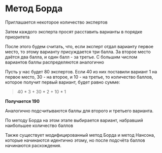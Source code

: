 # Метод Борда
Приглашается некоторое количество экспертов

Затем каждого эксперта просят расставить варианты в порядке приоритета

После этого будем считать, что, если эксперт отдал варианту первое место,
то этому варианту присуждается три балла. За второе место даётся
два балла, и один балл - за третье. С большим числом вариантов баллы
распределяются аналогично

Пусть у нас будет 80 экспертов. Если 40 из них поставили вариант 1
на первое место, 30 - на второе, и 10 - на третье, то количество баллов,
которое получит первый вариант, будет равно сумме:
> 40 * 3 + 30 * 2 + 10 * 1 

**Получается 190**

Аналогично подсчитываются баллы для второго и третьего варианта.

По методу Борда на этом этапе выбирается вариант,
набравший наибольшее количество баллов

Также существует модифицированный метод Борда и метод Нансона,
которые начинаются идентично этому, но после подсчёта
баллов начинаются расхождения.